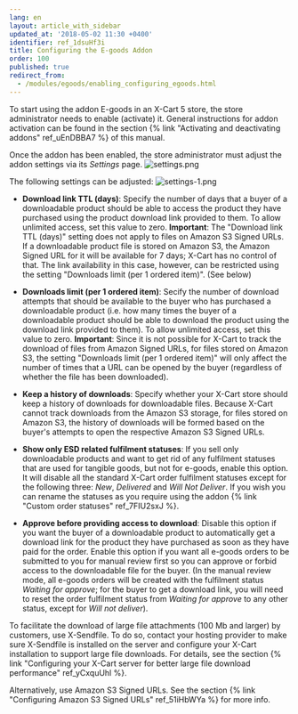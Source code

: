 ```yaml
---
lang: en
layout: article_with_sidebar
updated_at: '2018-05-02 11:30 +0400'
identifier: ref_1dsuHf3i
title: Configuring the E-goods Addon
order: 100
published: true
redirect_from:
  - /modules/egoods/enabling_configuring_egoods.html
---
```


To start using the addon E-goods in an X-Cart 5 store, the store administrator needs to enable (activate) it. General instructions for addon activation can be found in the section {% link "Activating and deactivating addons" ref_uEnDBBA7 %} of this manual.

Once the addon has been enabled, the store administrator must adjust the addon settings via its _Settings_ page.
![settings.png]({{site.baseurl}}/attachments/ref_1dsuHf3i/settings.png)

The following settings can be adjusted:
![settings-1.png]({{site.baseurl}}/attachments/ref_1dsuHf3i/settings-1.png)

* **Download link TTL (days)**: Specify the number of days that a buyer of a downloadable product should be able to access the product they have purchased using the product download link provided to them. To allow unlimited access, set this value to zero. **Important**: The "Download link TTL (days)" setting does not apply to files on Amazon S3 Signed URLs. If a downloadable product file is stored on Amazon S3, the Amazon Signed URL for it will be available for 7 days; X-Cart has no control of that. The link availability in this case, however, can be restricted using the setting "Downloads limit (per 1 ordered item)". (See below)

* **Downloads limit (per 1 ordered item)**: Secify the number of download attempts that should be available to the buyer who has purchased a downloadable product (i.e. how many times the buyer of a downloadable product should be able to download the product using the download link provided to them). To allow unlimited access, set this value to zero. **Important**: Since it is not possible for X-Cart to track the download of files from Amazon Signed URLs, for files stored on Amazon S3, the setting "Downloads limit (per 1 ordered item)" will only affect the number of times that a URL can be opened by the buyer (regardless of whether the file has been downloaded).

* **Keep a history of downloads**: Specify whether your X-Cart store should keep a history of downloads for downloadable files. Because X-Cart cannot track downloads from the Amazon S3 storage, for files stored on Amazon S3, the history of downloads will be formed based on the buyer's attempts to open the respective Amazon S3 Signed URLs. 

* **Show only ESD related fulfilment statuses**: If you sell only downloadable products and want to get rid of any fulfilment statuses that are used for tangible goods, but not for e-goods, enable this option. It will disable all the standard X-Cart order fulfilment statuses except for the following three: _New_, _Delivered_ and _Will Not Deliver_. If you wish you can rename the statuses as you require using the addon {% link "Custom order statuses" ref_7FIU2sxJ %}.

* **Approve before providing access to download**: Disable this option if you want the buyer of a downloadable product to automatically get a download link for the product they have purchased as soon as they have paid for the order. Enable this option if you want all e-goods orders to be submitted to you for manual review first so you can approve or forbid access to the downloadable file for the buyer. (In the manual review mode, all e-goods orders will be created with the fulfilment status _Waiting for approve_; for the buyer to get a download link, you will need to reset the order fulfilment status from _Waiting for approve_ to any other status, except for _Will not deliver_). 

To facilitate the download of large file attachments (100 Mb and larger) by customers, use X-Sendfile. To do so, contact your hosting provider to make sure X-Sendfile is installed on the server and configure your X-Cart installation to support large file downloads. For details, see the section {% link "Configuring your X-Cart server for better large file download performance" ref_yCxquUhl %}. 

Alternatively, use Amazon S3 Signed URLs. See the section {% link "Configuring Amazon S3 Signed URLs" ref_51iHbWYa %} for more info.
